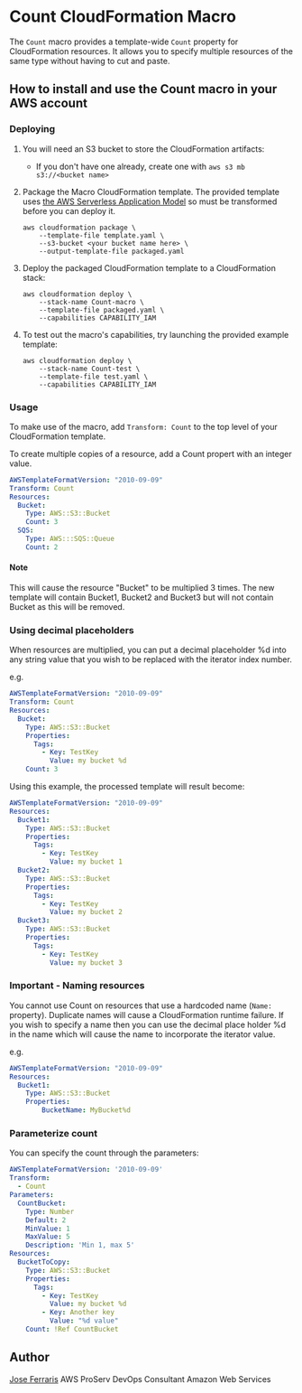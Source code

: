 # Count CloudFormation Macro

The `Count` macro provides a template-wide `Count` property for CloudFormation resources. It allows you to specify multiple resources of the same type without having to cut and paste.

## How to install and use the Count macro in your AWS account

### Deploying

1. You will need an S3 bucket to store the CloudFormation artifacts:
    * If you don't have one already, create one with `aws s3 mb s3://<bucket name>`

2. Package the Macro CloudFormation template. The provided template uses [the AWS Serverless Application Model](https://aws.amazon.com/about-aws/whats-new/2016/11/introducing-the-aws-serverless-application-model/) so must be transformed before you can deploy it.

    ```shell
    aws cloudformation package \
        --template-file template.yaml \
        --s3-bucket <your bucket name here> \
        --output-template-file packaged.yaml
    ```

3. Deploy the packaged CloudFormation template to a CloudFormation stack:

    ```shell
    aws cloudformation deploy \
        --stack-name Count-macro \
        --template-file packaged.yaml \
        --capabilities CAPABILITY_IAM
    ```

4. To test out the macro's capabilities, try launching the provided example template:

    ```shell
    aws cloudformation deploy \
        --stack-name Count-test \
        --template-file test.yaml \
        --capabilities CAPABILITY_IAM
    ```

### Usage

To make use of the macro, add `Transform: Count` to the top level of your CloudFormation template.

To create multiple copies of a resource, add a Count propert with an integer value.

```yaml
AWSTemplateFormatVersion: "2010-09-09"
Transform: Count
Resources:
  Bucket:
    Type: AWS::S3::Bucket
    Count: 3
  SQS:
    Type: AWS:::SQS::Queue
    Count: 2
```
#### Note
This will cause the resource "Bucket" to be multiplied 3 times. The new template will contain Bucket1, Bucket2 and Bucket3 but will not contain Bucket as this will be removed.

### Using decimal placeholders
When resources are multiplied, you can put a decimal placeholder %d into any string value that you wish to be replaced with the iterator index number.

e.g. 
```yaml
AWSTemplateFormatVersion: "2010-09-09"
Transform: Count
Resources:
  Bucket:
    Type: AWS::S3::Bucket
    Properties:
      Tags:
        - Key: TestKey
          Value: my bucket %d
    Count: 3
```

Using this example, the processed template will result become:
```yaml
AWSTemplateFormatVersion: "2010-09-09"
Resources:
  Bucket1:
    Type: AWS::S3::Bucket
    Properties:
      Tags:
        - Key: TestKey
          Value: my bucket 1
  Bucket2:
    Type: AWS::S3::Bucket
    Properties:
      Tags:
        - Key: TestKey
          Value: my bucket 2
  Bucket3:
    Type: AWS::S3::Bucket
    Properties:
      Tags:
        - Key: TestKey
          Value: my bucket 3
```



### Important - Naming resources

You cannot use Count on resources that use a hardcoded name (`Name:` property). Duplicate names will cause a CloudFormation runtime failure.
If you wish to specify a name then you can use the decimal place holder %d in the name which will cause the name to incorporate the iterator value.

e.g. 
```yaml
AWSTemplateFormatVersion: "2010-09-09"
Resources:
  Bucket1:
    Type: AWS::S3::Bucket
    Properties:
        BucketName: MyBucket%d
```

### Parameterize count

You can specify the count through the parameters:

```yaml
AWSTemplateFormatVersion: '2010-09-09'
Transform:
  - Count
Parameters:
  CountBucket:
    Type: Number
    Default: 2
    MinValue: 1
    MaxValue: 5
    Description: 'Min 1, max 5'
Resources:
  BucketToCopy:
    Type: AWS::S3::Bucket
    Properties:
      Tags:
        - Key: TestKey
          Value: my bucket %d
        - Key: Another key
          Value: "%d value"
    Count: !Ref CountBucket


```

## Author

[Jose Ferraris](https://github.com/j0lly)
AWS ProServ DevOps Consultant
Amazon Web Services
